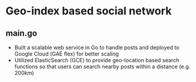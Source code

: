 Geo-index based social network
====

## main.go
*	Built a scalable web service in Go to handle posts and deployed to Google Cloud (GAE flex) for better scaling
*	Utilized ElasticSearch (GCE) to provide geo-location based search functions so that users can search nearby 
  posts within a distance (e.g. 200km)
  
